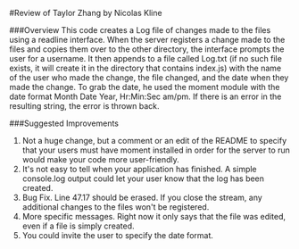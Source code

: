 #Review of Taylor Zhang by Nicolas Kline


###Overview
This code creates a Log file of changes made to the files using a readline interface. When the server registers a change made to the files and copies them over to the other directory, the interface prompts the user for a username. It then appends to a file called Log.txt (if no such file exists, it will create it in the directory that contains index.js) with the name of the user who made the change, the file changed, and the date when they made the change. To grab the date, he used the moment module with the date format Month Date Year, Hr:Min:Sec am/pm. If there is an error in the resulting string, the error is thrown back.


###Suggested Improvements
1. Not a huge change, but a comment or an edit of the README to specify that your users must have moment installed in order for the server to run would make your code more user-friendly.
2. It's not easy to tell when your application has finished. A simple console.log output could let your user know that the log has been created.
3. Bug Fix. Line 47.17 should be erased. If you close the stream, any additional changes to the files won't be registered.
4. More specific messages. Right now it only says that the file was edited, even if a file is simply created.
5. You could invite the user to specify the date format.